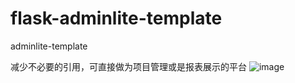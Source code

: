 # flask-adminlite-template
adminlite-template



减少不必要的引用，可直接做为项目管理或是报表展示的平台
![image](https://user-images.githubusercontent.com/99231449/156175056-77395b5f-6a20-49a1-84ac-55e960136a16.png)
